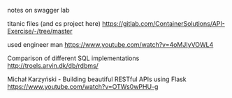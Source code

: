 notes on swagger lab

titanic files (and cs project here)
https://gitlab.com/ContainerSolutions/API-Exercise/-/tree/master


used engineer man https://www.youtube.com/watch?v=4oMJIyVOWL4


Comparison of different SQL implementations
http://troels.arvin.dk/db/rdbms/

Michał Karzyński - Building beautiful RESTful APIs using Flask
https://www.youtube.com/watch?v=OTWs0wPHU-g